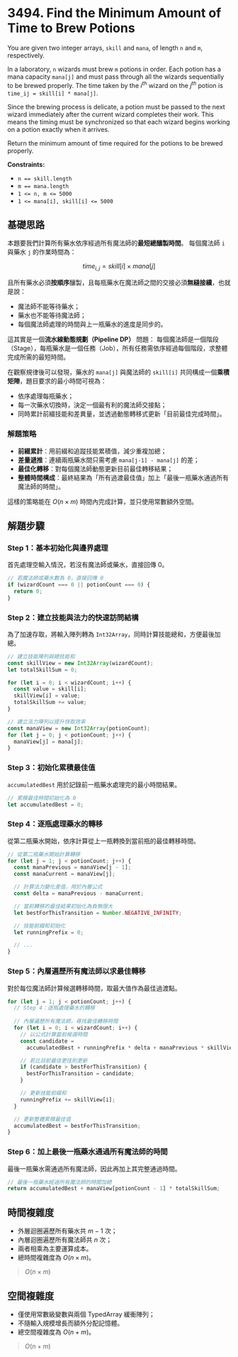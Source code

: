 # 3494. Find the Minimum Amount of Time to Brew Potions

You are given two integer arrays, `skill` and `mana`, of length `n` and `m`, respectively.

In a laboratory, `n` wizards must brew `m` potions in order. 
Each potion has a mana capacity `mana[j]` and must pass through all the wizards sequentially to be brewed properly. 
The time taken by the $i^{th}$ wizard on the $j^{th}$ potion is `time_ij = skill[i] * mana[j]`.

Since the brewing process is delicate, a potion must be passed to the next wizard immediately after the current wizard completes their work. 
This means the timing must be synchronized so that each wizard begins working on a potion exactly when it arrives. 

Return the minimum amount of time required for the potions to be brewed properly.

**Constraints:**

- `n == skill.length`
- `m == mana.length`
- `1 <= n, m <= 5000`
- `1 <= mana[i], skill[i] <= 5000`

## 基礎思路

本題要我們計算所有藥水依序經過所有魔法師的**最短總釀製時間**。
每個魔法師 `i` 與藥水 `j` 的作業時間為：

$$
time_{i,j} = skill[i] \times mana[j]
$$

且所有藥水必須**按順序**釀製，且每瓶藥水在魔法師之間的交接必須**無縫接續**，也就是說：

- 魔法師不能等待藥水；
- 藥水也不能等待魔法師；
- 每個魔法師處理的時間與上一瓶藥水的進度是同步的。

這其實是一個**流水線動態規劃（Pipeline DP）** 問題：
每個魔法師是一個階段（Stage），每瓶藥水是一個任務（Job），所有任務需依序經過每個階段，求整體完成所需的最短時間。

在觀察規律後可以發現，藥水的 `mana[j]` 與魔法師的 `skill[i]` 共同構成一個**乘積矩陣**，題目要求的最小時間可視為：

- 依序處理每瓶藥水；
- 每一次藥水切換時，決定一個最有利的魔法師交接點；
- 同時累計前綴技能和差異量，並透過動態轉移式更新「目前最佳完成時間」。

### 解題策略

- **前綴累計**：用前綴和追蹤技能累積值，減少重複加總；
- **差量遞推**：連續兩瓶藥水間只需考慮 `mana[j-1] - mana[j]` 的差；
- **最佳化轉移**：對每個魔法師動態更新目前最佳轉移結果；
- **整體時間構成**：最終結果為「所有過渡最佳值」加上「最後一瓶藥水通過所有魔法師的時間」。

這樣的策略能在 $O(n \times m)$ 時間內完成計算，並只使用常數額外空間。

## 解題步驟

### Step 1：基本初始化與邊界處理

首先處理空輸入情況，若沒有魔法師或藥水，直接回傳 0。

```typescript
// 若魔法師或藥水數為 0，直接回傳 0
if (wizardCount === 0 || potionCount === 0) {
  return 0;
}
```

### Step 2：建立技能與法力的快速訪問結構

為了加速存取，將輸入陣列轉為 `Int32Array`，同時計算技能總和，方便最後加總。

```typescript
// 建立技能陣列與總技能和
const skillView = new Int32Array(wizardCount);
let totalSkillSum = 0;

for (let i = 0; i < wizardCount; i++) {
  const value = skill[i];
  skillView[i] = value;
  totalSkillSum += value;
}

// 建立法力陣列以提升快取效率
const manaView = new Int32Array(potionCount);
for (let j = 0; j < potionCount; j++) {
  manaView[j] = mana[j];
}
```

### Step 3：初始化累積最佳值

`accumulatedBest` 用於記錄前一瓶藥水處理完的最小時間結果。

```typescript
// 累積最佳時間初始化為 0
let accumulatedBest = 0;
```

### Step 4：逐瓶處理藥水的轉移

從第二瓶藥水開始，依序計算從上一瓶轉換到當前瓶的最佳轉移時間。

```typescript
// 從第二瓶藥水開始計算轉移
for (let j = 1; j < potionCount; j++) {
  const manaPrevious = manaView[j - 1];
  const manaCurrent = manaView[j];

  // 計算法力變化差值，用於內層公式
  const delta = manaPrevious - manaCurrent;

  // 當前轉移的最佳結果初始化為負無限大
  let bestForThisTransition = Number.NEGATIVE_INFINITY;

  // 技能前綴和初始化
  let runningPrefix = 0;

  // ...
}
```

### Step 5：內層遍歷所有魔法師以求最佳轉移

對於每位魔法師計算候選轉移時間，取最大值作為最佳過渡點。

```typescript
for (let j = 1; j < potionCount; j++) {
  // Step 4：逐瓶處理藥水的轉移
  
  // 內層遍歷所有魔法師，尋找最佳轉移時間
  for (let i = 0; i < wizardCount; i++) {
    // 以公式計算當前候選時間
    const candidate =
      accumulatedBest + runningPrefix * delta + manaPrevious * skillView[i];

    // 若比目前最佳更佳則更新
    if (candidate > bestForThisTransition) {
      bestForThisTransition = candidate;
    }

    // 更新技能前綴和
    runningPrefix += skillView[i];
  }

  // 更新整體累積最佳值
  accumulatedBest = bestForThisTransition;
}
```

### Step 6：加上最後一瓶藥水通過所有魔法師的時間

最後一瓶藥水需通過所有魔法師，因此再加上其完整通過時間。

```typescript
// 最後一瓶藥水經過所有魔法師的時間加總
return accumulatedBest + manaView[potionCount - 1] * totalSkillSum;
```

## 時間複雜度

- 外層迴圈遍歷所有藥水共 $m - 1$ 次；
- 內層迴圈遍歷所有魔法師共 $n$ 次；
- 兩者相乘為主要運算成本。
- 總時間複雜度為 $O(n \times m)$。

> $O(n \times m)$

## 空間複雜度

- 僅使用常數級變數與兩個 TypedArray 緩衝陣列；
- 不隨輸入規模增長而額外分配記憶體。
- 總空間複雜度為 $O(n + m)$。

> $O(n + m)$
